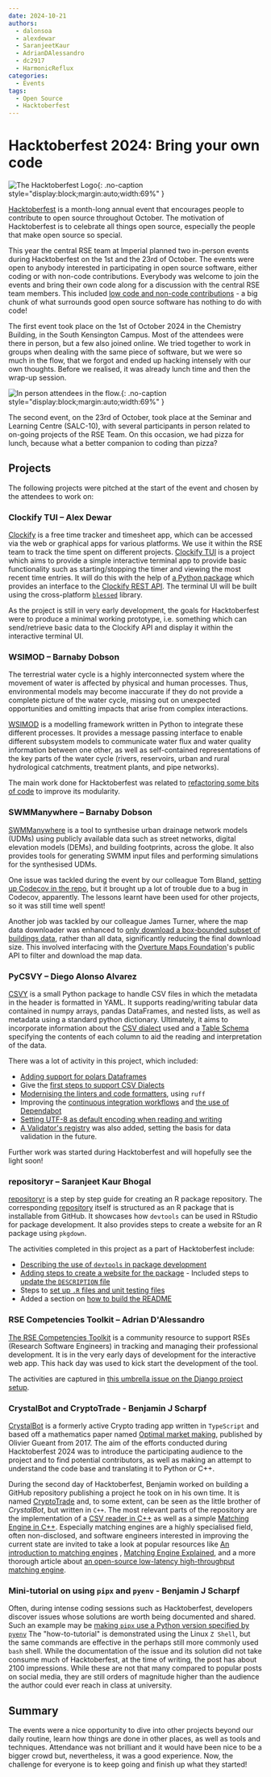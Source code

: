 ```yaml
---
date: 2024-10-21
authors:
  - dalonsoa
  - alexdewar
  - SaranjeetKaur
  - AdrianDAlessandro
  - dc2917
  - HarmonicReflux
categories:
  - Events
tags:
  - Open Source
  - Hacktoberfest
---
```


# Hacktoberfest 2024: Bring your own code

![The Hacktoberfest Logo](images/hacktoberfest24/logo.png){: .no-caption style="display:block;margin:auto;width:69%" }

[Hacktoberfest](https://hacktoberfest.com/) is a month-long annual event that encourages people to contribute to open source throughout October. The motivation of Hacktoberfest is to celebrate all things open source, especially the people that make open source so special.

This year the central RSE team at Imperial planned two in-person events during Hacktoberfest on the 1st and the 23rd of October. The events were open to anybody interested in participating in open source software, either coding or with non-code contributions. Everybody was welcome to join the events and bring their own code along for a discussion with the central RSE team members. This included [low code and non-code contributions](https://hacktoberfest.com/participation/#low-or-non-code) - a big chunk of what surrounds good open source software has nothing to do with code!

<!-- more -->

The first event took place on the 1st of October 2024 in the Chemistry Building, in the South Kensington Campus. Most of the attendees were there in person, but a few also joined online. We tried together to work in groups when dealing with the same piece of software, but we were so much in the flow, that we forgot and ended up hacking intensely with our own thoughts. Before we realised, it was already lunch time and then the wrap-up session.

![In person attendees _in the flow_.](images/hacktoberfest24/attendees_day1.jpg){: .no-caption style="display:block;margin:auto;width:69%" }

The second event, on the 23rd of October, took place at the Seminar and Learning Centre (SALC-10), with several participants in person related to on-going projects of the RSE Team. On this occasion, we had pizza for lunch, because what a better companion to coding than pizza?

## Projects

The following projects were pitched at the start of the event and chosen by the attendees to work on:

### Clockify TUI – Alex Dewar​

[Clockify](https://clockify.me/) is a free time tracker and timesheet app, which can be accessed via the web or graphical apps for various platforms. We use it within the RSE team to track the time spent on different projects. [Clockify TUI](https://github.com/alexdewar/clockify-tui/) is a project which aims to provide a simple interactive terminal app to provide basic functionality such as starting/stopping the timer and viewing the most recent time entries. It will do this with the help of [a Python package](https://pypi.org/project/clockify-api-client/) which provides an interface to the [Clockify REST API](https://docs.clockify.me/). The terminal UI will be built using the cross-platform [`blessed`](https://pypi.org/project/blessed/) library.

As the project is still in very early development, the goals for Hacktoberfest were to produce a minimal working prototype, i.e. something which can send/retrieve basic data to the Clockify API and display it within the interactive terminal UI.
​

### WSIMOD – Barnaby Dobson​

The terrestrial water cycle is a highly interconnected system where the movement of water is affected by physical and human processes. Thus, environmental models may become inaccurate if they do not provide a complete picture of the water cycle, missing out on unexpected opportunities and omitting impacts that arise from complex interactions.

[WSIMOD](https://imperialcollegelondon.github.io/wsi/) is a modelling framework written in Python to integrate these different processes. It provides a message passing interface to enable different subsystem models to communicate water flux and water quality information between one other, as well as self-contained representations of the key parts of the water cycle (rivers, reservoirs, urban and rural hydrological catchments, treatment plants, and pipe networks).

The main work done for Hacktoberfest was related to [refactoring some bits of code](https://github.com/ImperialCollegeLondon/wsi/pull/106) to improve its modularity.

### SWMManywhere – Barnaby Dobson​

[SWMManywhere](https://imperialcollegelondon.github.io/SWMManywhere/) is a tool to synthesise urban drainage network models (UDMs) using publicly available data such as street networks, digital elevation models (DEMs), and building footprints, across the globe. It also provides tools for generating SWMM input files and performing simulations for the synthesised UDMs.

One issue was tackled during the event by our colleague Tom Bland, [setting up Codecov in the repo](https://github.com/ImperialCollegeLondon/SWMManywhere/pull/304), but it brought up a lot of trouble due to a bug in Codecov, apparently. The lessons learnt have been used for other projects, so it was still time well spent!

Another job was tackled by our colleague James Turner, where the map data downloader was enhanced to [only download a box-bounded subset of buildings data](https://github.com/ImperialCollegeLondon/SWMManywhere/pull/334), rather than all data, significantly reducing the final download size. This involved interfacing with the [Overture Maps Foundation](https://overturemaps.org/)'s public API to filter and download the map data.

### PyCSVY – Diego Alonso Alvarez​

[CSVY](https://github.com/ImperialCollegeLondon/pycsvy) is a small Python package to handle CSV files in which the metadata in the header
is formatted in YAML. It supports reading/writing tabular data contained in numpy
arrays, pandas DataFrames, and nested lists, as well as metadata using a standard python
dictionary. Ultimately, it aims to incorporate information about the [CSV
dialect](https://specs.frictionlessdata.io/csv-dialect/) used and a [Table
Schema](https://specs.frictionlessdata.io/table-schema/) specifying the contents of each
column to aid the reading and interpretation of the data.

There was a lot of activity in this project, which included:

- [Adding support for polars Dataframes](https://github.com/ImperialCollegeLondon/pycsvy/pull/94)
- Give the [first steps to support CSV Dialects](https://github.com/ImperialCollegeLondon/pycsvy/pull/93)
- [Modernising the linters and code formatters](https://github.com/ImperialCollegeLondon/pycsvy/pull/95), using `ruff`
- Improving the [continuous integration workflows](https://github.com/ImperialCollegeLondon/pycsvy/pull/95) and [the use of Dependabot](https://github.com/ImperialCollegeLondon/pycsvy/pull/89)
- [Setting UTF-8 as default encoding when reading and writing](https://github.com/ImperialCollegeLondon/pycsvy/pull/124)
- [A Validator's registry](https://github.com/ImperialCollegeLondon/pycsvy/pull/123) was also added, setting the basis for data validation in the future.

Further work was started during Hacktoberfest and will hopefully see the light soon!

### repositoryr – Saranjeet Kaur Bhogal

​[repositoryr](https://imperialcollegelondon.github.io/repositoryr/) is a step by step guide for creating an R package repository. The corresponding [repository](https://github.com/ImperialCollegeLondon/repositoryr) itself is structured as an R package that is installable from GitHub. It showcases how `devtools` can be used in RStudio for package development. It also provides steps to create a website for an R package using `pkgdown`.

The activities completed in this project as a part of Hacktoberfest include:

- [Describing the use of `devtools` in package development](https://github.com/ImperialCollegeLondon/repositoryr/pull/5)
- [Adding steps to create a website for the package](https://github.com/ImperialCollegeLondon/repositoryr/pull/6)
​- Included steps to [update the `DESCRIPTION` file](https://github.com/ImperialCollegeLondon/repositoryr/pull/11)
- Steps to [set up `.R` files and unit testing files](https://github.com/ImperialCollegeLondon/repositoryr/pull/12)
- Added a section on [how to build the README](https://github.com/ImperialCollegeLondon/repositoryr/pull/13)

### RSE Competencies Toolkit – Adrian D'Alessandro​

[The RSE Competencies Toolkit](https://rsetoolkit.github.io/rse-competencies-toolkit/) is a community resource to support RSEs (Research Software Engineers) in tracking and managing their professional development. It is in the very early days of development for the interactive web app. This hack day was used to kick start the development of the tool.

The activities are captured in [this umbrella issue on the Django project setup](https://github.com/AdrianDAlessandro/rse-competencies-toolkit-webapp/issues/6).

### CrystalBot and CryptoTrade - Benjamin J Scharpf

[CrystalBot](https://github.com/HarmonicReflux/crystalbot) is a formerly active Crypto trading app written in `TypeScript` and based off a mathematics paper named [Optimal market making](https://github.com/HarmonicReflux/crystalbot/tree/main/literature), published
by Olivier Gueant from 2017. The aim of the efforts conducted during Hacktoberfest 2024 was to introduce the participating audience to the project
and to find potential contributors, as well  as making an attempt to understand the code base and translating it to Python or C++.

During the second day of Hacktoberfest, Benjamin worked on building a GitHub repository publishing a project he took on 
in his own time. It is named [CryptoTrade](https://github.com/HarmonicReflux/CryptoTrade) and, to some extent, can be seen as the little brother
of _CrystalBot_, but written in `C++`. The most relevant
parts of the repository are the implementation of a [CSV reader in C++](https://github.com/HarmonicReflux/CryptoTrade/blob/main/src/CSVReader.cpp)
as well as a simple [Matching Engine in C++](https://github.com/HarmonicReflux/CryptoTrade/blob/main/src/OrderBook.cpp).
Especially matching engines are a highly specialised field, often non-disclosed, and software engineers interested in improving the current state
are invited to take a look at popular resources like
[An introduction to matching engines](https://databento.com/blog/introduction-matching-engines#:~:text=A%20matching%20engine%20is%20usually,and%20load%20balancers%20between%20them.)
, [Matching Engine Explained](https://finchtrade.com/blog/matching-engine-explained-the-backbone-of-modern-trading#1), and a more thorough article about
[an open-source low-latency high-throughput matching engine](https://arxiv.org/pdf/2102.10925).

### Mini-tutorial on using `pipx` and `pyenv` - Benjamin J Scharpf

Often, during intense coding sessions such as Hacktoberfest, developers discover issues whose solutions are worth being documented and shared.
Such an example may be [making `pipx` use a Python version specified by `pyenv`](https://www.linkedin.com/feed/update/urn:li:activity:7255105410720837632/)
The "how-to-tutorial" is demonstrated using the Linux `Z Shell`, but the same commands are effective in the perhaps still more commonly used `bash` shell.
While the documentation of the issue and its solution did not take consume much of Hacktoberfest, at the time of writing, the post has about 2100 impressions.
While these are not that many compared to popular posts on social media, they are still orders of magnitude higher than the audience the author could ever reach in class at university.

## Summary

The events were a nice opportunity to dive into other projects beyond our daily routine, learn how things are done in other places, as well as tools and techniques. Attendance was not brilliant and it would have been nice to be a bigger crowd but, nevertheless, it was a good experience. Now, the challenge for everyone is to keep going and finish up what they started!
